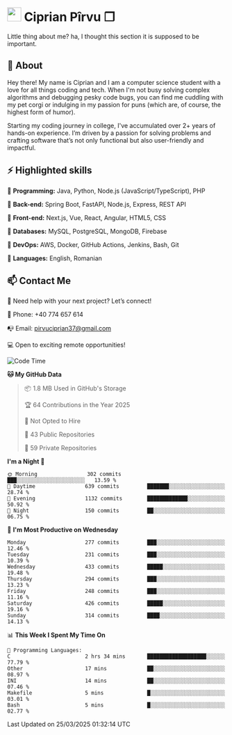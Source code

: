 # <img height="32px" src="https://user-images.githubusercontent.com/74038190/216122041-518ac897-8d92-4c6b-9b3f-ca01dcaf38ee.png"> Ciprian Pîrvu ❐ </h1>

Little thing about me? ha, I thought this section it is supposed to be important.

## 🧐 About

Hey there! My name is Ciprian and I am a computer science student with a love for all things coding and tech. When I'm not busy solving complex algorithms and debugging pesky code bugs, you can find me cuddling with my pet corgi or indulging in my passion for puns (which are, of course, the highest form of humor).

Starting my coding journey in college, I've accumulated over 2+ years of hands-on experience. I’m driven by a passion for solving problems and crafting software that’s not only functional but also user-friendly and impactful.


## ⚡ Highlighted skills

🎯 **Programming:** Java, Python, Node.js (JavaScript/TypeScript), PHP

🎯 **Back-end:** Spring Boot, FastAPI, Node.js, Express, REST API

🎯 **Front-end:** Next.js, Vue, React, Angular, HTML5, CSS

🎯 **Databases:** MySQL, PostgreSQL, MongoDB, Firebase

🎯 **DevOps:** AWS, Docker, GitHub Actions, Jenkins, Bash, Git

🎯 **Languages:** English, Romanian



## 📫 Contact Me

🤝 Need help with your next project? Let’s connect!

📱 Phone: +40 774 657 614

📭 Email: pirvuciprian37@gmail.com


💻 Open to exciting remote opportunities!

<!--START_SECTION:waka-->
![Code Time](http://img.shields.io/badge/Code%20Time-2%2C283%20hrs%2054%20mins-blue)

**🐱 My GitHub Data** 

> 📦 1.8 MB Used in GitHub's Storage 
 > 
> 🏆 64 Contributions in the Year 2025
 > 
> 🚫 Not Opted to Hire
 > 
> 📜 43 Public Repositories 
 > 
> 🔑 59 Private Repositories 
 > 
**I'm a Night 🦉** 

```text
🌞 Morning                302 commits         ███░░░░░░░░░░░░░░░░░░░░░░   13.59 % 
🌆 Daytime                639 commits         ███████░░░░░░░░░░░░░░░░░░   28.74 % 
🌃 Evening                1132 commits        █████████████░░░░░░░░░░░░   50.92 % 
🌙 Night                  150 commits         ██░░░░░░░░░░░░░░░░░░░░░░░   06.75 % 
```
📅 **I'm Most Productive on Wednesday** 

```text
Monday                   277 commits         ███░░░░░░░░░░░░░░░░░░░░░░   12.46 % 
Tuesday                  231 commits         ███░░░░░░░░░░░░░░░░░░░░░░   10.39 % 
Wednesday                433 commits         █████░░░░░░░░░░░░░░░░░░░░   19.48 % 
Thursday                 294 commits         ███░░░░░░░░░░░░░░░░░░░░░░   13.23 % 
Friday                   248 commits         ███░░░░░░░░░░░░░░░░░░░░░░   11.16 % 
Saturday                 426 commits         █████░░░░░░░░░░░░░░░░░░░░   19.16 % 
Sunday                   314 commits         ████░░░░░░░░░░░░░░░░░░░░░   14.13 % 
```


📊 **This Week I Spent My Time On** 

```text
💬 Programming Languages: 
C                        2 hrs 34 mins       ███████████████████░░░░░░   77.79 % 
Other                    17 mins             ██░░░░░░░░░░░░░░░░░░░░░░░   08.97 % 
INI                      14 mins             ██░░░░░░░░░░░░░░░░░░░░░░░   07.46 % 
Makefile                 5 mins              █░░░░░░░░░░░░░░░░░░░░░░░░   03.01 % 
Bash                     5 mins              █░░░░░░░░░░░░░░░░░░░░░░░░   02.77 % 
```


 Last Updated on 25/03/2025 01:32:14 UTC
<!--END_SECTION:waka-->
